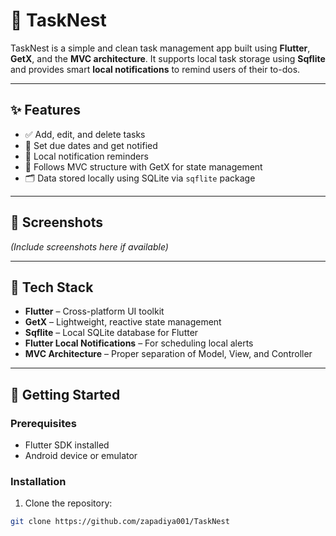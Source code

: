 # 📱 TaskNest

TaskNest is a simple and clean task management app built using **Flutter**, **GetX**, and the **MVC architecture**. It supports local task storage using **Sqflite** and provides smart **local notifications** to remind users of their to-dos.

---

## ✨ Features

- ✅ Add, edit, and delete tasks
- 📅 Set due dates and get notified
- 🔔 Local notification reminders
- 🧠 Follows MVC structure with GetX for state management
- 🗂 Data stored locally using SQLite via `sqflite` package

---

## 📸 Screenshots

*(Include screenshots here if available)*

---

## 🧱 Tech Stack

- **Flutter** – Cross-platform UI toolkit
- **GetX** – Lightweight, reactive state management
- **Sqflite** – Local SQLite database for Flutter
- **Flutter Local Notifications** – For scheduling local alerts
- **MVC Architecture** – Proper separation of Model, View, and Controller

---

## 🚀 Getting Started

### Prerequisites

- Flutter SDK installed
- Android device or emulator

### Installation

1. Clone the repository:

```bash
git clone https://github.com/zapadiya001/TaskNest

